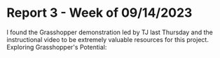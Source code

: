 # Report 3 - Week of 09/14/2023 #

I found the Grasshopper demonstration led by TJ last Thursday and the instructional video to be extremely valuable resources for this project.
Exploring Grasshopper's Potential:


